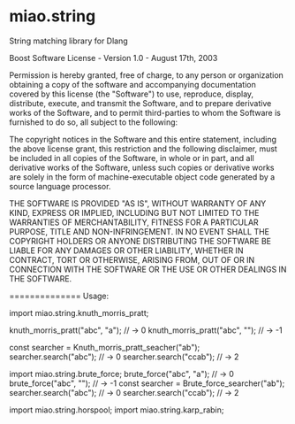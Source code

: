 miao.string
===========

String matching library for Dlang

Boost Software License - Version 1.0 - August 17th, 2003

Permission is hereby granted, free of charge, to any person or organization
obtaining a copy of the software and accompanying documentation covered by
this license (the "Software") to use, reproduce, display, distribute,
execute, and transmit the Software, and to prepare derivative works of the
Software, and to permit third-parties to whom the Software is furnished to
do so, all subject to the following:

The copyright notices in the Software and this entire statement, including
the above license grant, this restriction and the following disclaimer,
must be included in all copies of the Software, in whole or in part, and
all derivative works of the Software, unless such copies or derivative
works are solely in the form of machine-executable object code generated by
a source language processor.

THE SOFTWARE IS PROVIDED "AS IS", WITHOUT WARRANTY OF ANY KIND, EXPRESS OR
IMPLIED, INCLUDING BUT NOT LIMITED TO THE WARRANTIES OF MERCHANTABILITY,
FITNESS FOR A PARTICULAR PURPOSE, TITLE AND NON-INFRINGEMENT. IN NO EVENT
SHALL THE COPYRIGHT HOLDERS OR ANYONE DISTRIBUTING THE SOFTWARE BE LIABLE
FOR ANY DAMAGES OR OTHER LIABILITY, WHETHER IN CONTRACT, TORT OR OTHERWISE,
ARISING FROM, OUT OF OR IN CONNECTION WITH THE SOFTWARE OR THE USE OR OTHER
DEALINGS IN THE SOFTWARE.

==============
Usage:

import miao.string.knuth_morris_pratt;

knuth_morris_pratt("abc", "a"); // -> 0
knuth_morris_pratt("abc", ""); // -> -1

const searcher = Knuth_morris_pratt_seacher("ab");
searcher.search("abc"); // -> 0
searcher.search("ccab"); // -> 2

import miao.string.brute_force;
brute_force("abc", "a"); // -> 0
brute_force("abc", ""); // -> -1
const searcher = Brute_force_searcher("ab");
searcher.search("abc"); // -> 0
searcher.search("ccab"); // -> 2

import miao.string.horspool;
import miao.string.karp_rabin;
